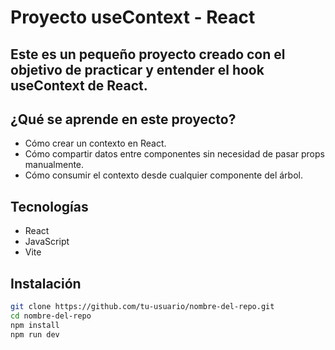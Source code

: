 # Proyecto useContext - React

## Este es un pequeño proyecto creado con el objetivo de practicar y entender el hook useContext de React.

## ¿Qué se aprende en este proyecto?
- Cómo crear un contexto en React.
- Cómo compartir datos entre componentes sin necesidad de pasar props manualmente.
- Cómo consumir el contexto desde cualquier componente del árbol.

## Tecnologías
- React
- JavaScript
- Vite

## Instalación
```bash
git clone https://github.com/tu-usuario/nombre-del-repo.git
cd nombre-del-repo
npm install
npm run dev
